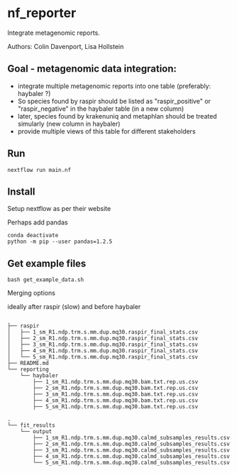 # nf_reporter
Integrate metagenomic reports.

Authors: Colin Davenport, Lisa Hollstein

## Goal - metagenomic data integration: 
- integrate multiple metagenomic reports into one table (preferably: haybaler ?)
- So species found by raspir should be listed as "raspir_positive" or "raspir_negative" in the haybaler table (in a new column)
- later, species found by krakenuniq and metaphlan should be treated simularly (new column in haybaler)
- provide multiple views of this table for different stakeholders



## Run 

`nextflow run main.nf`

## Install

Setup nextflow as per their website

Perhaps add pandas

```
conda deactivate
python -m pip --user pandas=1.2.5
```

## Get example files

`bash get_example_data.sh`




Merging options


ideally after raspir (slow) and before haybaler

```

├── raspir
│   ├── 1_sm_R1.ndp.trm.s.mm.dup.mq30.raspir_final_stats.csv
│   ├── 2_sm_R1.ndp.trm.s.mm.dup.mq30.raspir_final_stats.csv
│   ├── 3_sm_R1.ndp.trm.s.mm.dup.mq30.raspir_final_stats.csv
│   ├── 4_sm_R1.ndp.trm.s.mm.dup.mq30.raspir_final_stats.csv
│   └── 5_sm_R1.ndp.trm.s.mm.dup.mq30.raspir_final_stats.csv
├── README.md
└── reporting
    └── haybaler
        ├── 1_sm_R1.ndp.trm.s.mm.dup.mq30.bam.txt.rep.us.csv
        ├── 2_sm_R1.ndp.trm.s.mm.dup.mq30.bam.txt.rep.us.csv
        ├── 3_sm_R1.ndp.trm.s.mm.dup.mq30.bam.txt.rep.us.csv
        ├── 4_sm_R1.ndp.trm.s.mm.dup.mq30.bam.txt.rep.us.csv
        ├── 5_sm_R1.ndp.trm.s.mm.dup.mq30.bam.txt.rep.us.csv

.
└── fit_results
    └── output
        ├── 1_sm_R1.ndp.trm.s.mm.dup.mq30.calmd_subsamples_results.csv
        ├── 2_sm_R1.ndp.trm.s.mm.dup.mq30.calmd_subsamples_results.csv
        ├── 3_sm_R1.ndp.trm.s.mm.dup.mq30.calmd_subsamples_results.csv
        ├── 4_sm_R1.ndp.trm.s.mm.dup.mq30.calmd_subsamples_results.csv
        └── 5_sm_R1.ndp.trm.s.mm.dup.mq30.calmd_subsamples_results.csv


```
